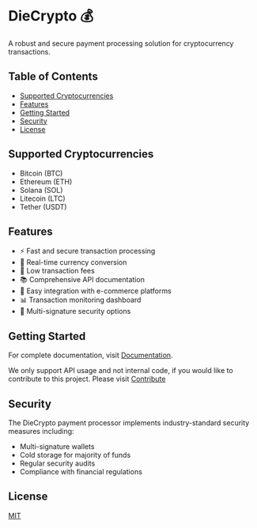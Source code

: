 # DieCrypto 💰

A robust and secure payment processing solution for cryptocurrency transactions.

## Table of Contents
- [Supported Cryptocurrencies](#supported-cryptocurrencies)
- [Features](#features)
- [Getting Started](#getting-started)
- [Security](#security)
- [License](#license)

## Supported Cryptocurrencies

- Bitcoin (BTC)
- Ethereum (ETH)
- Solana (SOL)
- Litecoin (LTC)
- Tether (USDT)

## Features

- ⚡ Fast and secure transaction processing
- 💱 Real-time currency conversion
- 💸 Low transaction fees
- 📚 Comprehensive API documentation
- 🛒 Easy integration with e-commerce platforms
- 📊 Transaction monitoring dashboard
- 🔐 Multi-signature security options

## Getting Started

For complete documentation, visit [Documentation](https://payment.die.lat/docs).

We only support API usage and not internal code, if you would like to contribute to this project.
Please visit [Contribute](https://payment.die.lat/contribute)

## Security

The DieCrypto payment processor implements industry-standard security measures including:

- Multi-signature wallets
- Cold storage for majority of funds
- Regular security audits
- Compliance with financial regulations

## License

[MIT](LICENSE)
